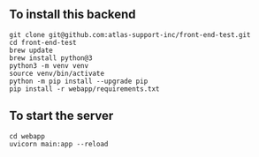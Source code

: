 ## To install this backend
```
git clone git@github.com:atlas-support-inc/front-end-test.git
cd front-end-test
brew update
brew install python@3
python3 -m venv venv
source venv/bin/activate
python -m pip install --upgrade pip
pip install -r webapp/requirements.txt
```

## To start the server
```
cd webapp
uvicorn main:app --reload
```

